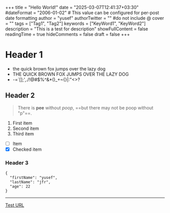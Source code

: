 +++
title = "Hello World!"
date = "2025-03-07T12:41:37+03:30"
#dateFormat = "2006-01-02" # This value can be configured for per-post date formatting
author = "yusef"
authorTwitter = "" #do not include @
cover = ""
tags = ["Tag1", "Tag2"]
keywords = ["KeyWord1", "KeyWord2"]
description = "This is a test for description"
showFullContent = false
readingTime = true
hideComments = false
draft = false
+++
# Header 1
- the quick brown fox jumps over the lazy dog
- THE QUICK BROWN FOX JUMPS OVER THE LAZY DOG
- -=`[]\;',./!@#$%^&*()_+~{}|:"<>?
## Header 2
> There is **pee** without *poop*, ==but there may not be poop without "p"==.
1. First item
2. Second item
3. Third item
- [ ] Item
- [x] Checked item
### Header 3
```
{
  "firstName": "yusef",
  "lastName": "jfr",
  "age": 22
}
```
---
[Test URL](https://www.jfryusef.link)
